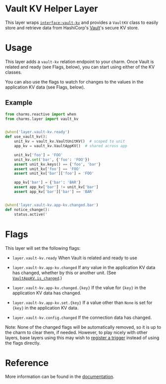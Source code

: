 # Vault KV Helper Layer

This layer wraps [`interface:vault-kv`][interface-vault-kv] and provides a
`VaultKV` class to easily store and retrieve data from HashiCorp's [Vault][]'s
secure KV store.

# Usage

This layer adds a `vault-kv` relation endpoint to your charm.  Once Vault is
related and ready (see Flags, below), you can start using either of the KV
classes.

You can also use the flags to watch for changes to the values in the
application KV data (see Flags, below).

## Example

```python
from charms.reactive import when
from charms.layer import vault_kv


@when('layer.vault-kv.ready')
def use_vault_kv():
    unit_kv = vault_kv.VaultUnitKV()  # scoped to unit
    app_kv = vault_kv.VaultAppKV()  # shared across app

    unit_kv['foo'] = 'FOO'
    unit_kv.set('bar', {'foo': 'FOO'})
    assert unit_kv.keys() == {'foo', 'bar'}
    assert unit_kv['foo'] == 'FOO'
    assert unit_kv['bar']['foo'] = 'FOO'

    app_kv['bar'] = {'bar': 'BAR'}
    assert app_kv['bar'] != unit_kv['bar']
    assert app_kv['bar']['bar'] == 'BAR'


@when('layer.vault-kv.app-kv.changed.bar')
def notice_change():
    status.active('
```

# Flags

This layer will set the following flags:

  * `layer.vault-kv.ready` When Vault is related and ready to use

  * `layer.vault-kv.app-kv.changed` If any value in the application KV data has
    changed, whether by this or another unit.  (See [`VaultAppKV.is_changed`][].)

  * `layer.vault-kv.app-kv.changed.{key}` If the value for `{key}` in the
    application KV data has changed.

  * `layer.vault-kv.app-kv.set.{key}` If a value other than `None` is set for
    `{key}` in the application KV data.

  * `layer.vault-kv.config.changed` If the connection data has changed.

Note: None of the changed flags will be automatically removed, so it is up to
the charm to clear them, if needed.  However, to play nicely with other layers,
base layers using this may wish to [register a trigger][trigger] instead of
using the flags directly.

# Reference

More information can be found in the [documentation](docs/vault-kv.md).


[interface-vault-kv]: https://github.com/openstack-charmers/charm-interface-vault-kv
[Vault]: https://vaultproject.io/
[`VaultAppKV.is_changed`]: docs/vault-kv.md#charms.layer.vault_kv.VaultAppKV.is_changed
[trigger]: https://charmsreactive.readthedocs.io/en/latest/charms.reactive.flags.html#charms.reactive.flags.register_trigger
